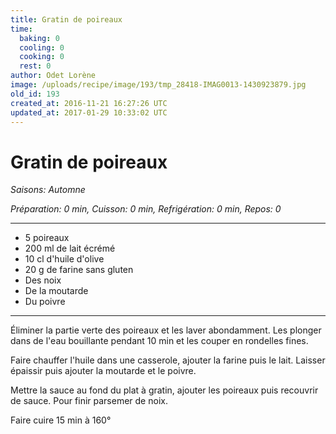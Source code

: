 ```yaml
---
title: Gratin de poireaux
time:
  baking: 0
  cooling: 0
  cooking: 0
  rest: 0
author: Odet Lorène
image: /uploads/recipe/image/193/tmp_28418-IMAG0013-1430923879.jpg
old_id: 193
created_at: 2016-11-21 16:27:26 UTC
updated_at: 2017-01-29 10:33:02 UTC
---
```


# Gratin de poireaux



*Saisons: Automne*

*Préparation: 0 min, Cuisson: 0 min, Refrigération: 0 min, Repos: 0*

---

- 5 poireaux
- 200 ml de lait écrémé 
- 10 cl d'huile d'olive
- 20 g de farine sans gluten
- Des noix
- De la moutarde
- Du poivre

---

Éliminer la partie verte des poireaux et les laver abondamment. Les plonger dans de l'eau bouillante pendant 10 min et les couper en rondelles fines.

Faire chauffer l'huile dans une casserole, ajouter la farine puis le lait. Laisser épaissir puis ajouter la moutarde et le poivre.

Mettre la sauce au fond du plat à gratin, ajouter les poireaux puis recouvrir de sauce. Pour finir parsemer de noix.

Faire cuire 15 min à 160°
